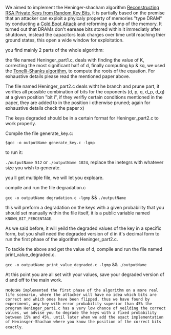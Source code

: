 We aimed to implement the Heninger-shacham algorithm [Reconstructing RSA Private Keys from Random Key Bits](https://link.springer.com/chapter/10.1007/978-3-642-03356-8_1), it is partially based on the premise that an attacker can exploit a phyicaly property of memories "type DRAM" by conducting a [Cold Boot Attack](https://citp.princeton.edu/our-work/memory/) and reforming a dump of the memory.
It turned out that DRAMs don't earease bits stored within it immediatly after shutdown, instead the capacitors leak charges over time until reaching thier ground states, this open a wide window for exploitation.

you find mainly 2 parts of the whole algorithm:

the file named Heninger_part1.c, deals with finding the value of K, correcting the most significant half of d, finally computing kp & kq, we used the [Tonelli-Shanks algorithm](https://en.wikipedia.org/wiki/Tonelli%E2%80%93Shanks_algorithm), to compute the roots of the equation.
For exhaustive details please read the mentioned paper above.

The file named  Heninger_part2.c deals witht he branch and prune part, it verifies all possible combination of bits for the coponents (d, p, q, d_p, d_q) at a given position "bit i", if they verifiy certain conditions mentioned in the paper, they are added to in the position i otherwise pruned; again for exhaustive details check the paper x)

The keys degraded should be in a certain format for Heninger_part2.c to work properly.

Compile the file generate_key.c:

`$gcc -o outputName generate_key.c -lgmp`

to run it:

`./outputName 512` or `./outputName 1024`, replace the inetegrs with whatever size you wish to generate.

you ll get multiple file, we will let you exploare.

compile and run the file degradation.c

`gcc -o outputName degradation.c -lgmp` && `./outputName`

this will preform a degradation on the keys with a given probability that you should set manually within the file itself, it is a public variable named `KNOWN_BIT_PERCENTAGE`.

As we said before, it will yeild the degraded values of the key in a specific form, but you shall need the degraded version of d in it's decimal form to run the first phase of the algorithm Heninger_part2.c.

To tackle the above and get the value of d, compile and run the file named print_value_degraded.c.

`gcc -o outputName print_value_degraded.c -lgmp` && `./outputName`

At this point you are all set with your values, save your degraded version of d and off to the main work.

note:`We implemented the first phase of the algorithm on a more real life scenario, where the attacker will have no idea which bits are correct and which ones have been flipped, thus we have found by experiment, any key with error probability superior than 45% the program Heninger_part1.c has a very low chance of yeilding the correct values, we advise you to degrade the keys with a fixed probability between 15% and 45%, until later when we add the exact implementation of Heninsger-Shacham where you know the position of the correct bits exactly`.











